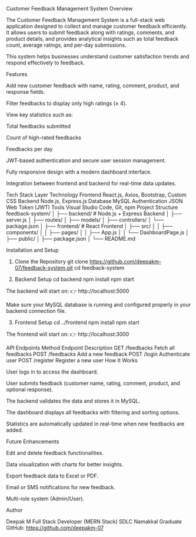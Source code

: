 Customer Feedback Management System
Overview

The Customer Feedback Management System is a full-stack web application designed to collect and manage customer feedback efficiently.
It allows users to submit feedback along with ratings, comments, and product details, and provides analytical insights such as total feedback count, average ratings, and per-day submissions.

This system helps businesses understand customer satisfaction trends and respond effectively to feedback.

Features

Add new customer feedback with name, rating, comment, product, and response fields.

Filter feedbacks to display only high ratings (≥ 4).

View key statistics such as:

Total feedbacks submitted

Count of high-rated feedbacks

Feedbacks per day

JWT-based authentication and secure user session management.

Fully responsive design with a modern dashboard interface.

Integration between frontend and backend for real-time data updates.

Tech Stack
Layer	Technology
Frontend	React.js, Axios, Bootstrap, Custom CSS
Backend	Node.js, Express.js
Database	MySQL
Authentication	JSON Web Token (JWT)
Tools	Visual Studio Code, Git, npm
Project Structure
feedback-system/
│
├── backend/                  # Node.js + Express Backend
│   ├── server.js
│   ├── routes/
│   ├── models/
│   ├── controllers/
│   └── package.json
│
├── frontend/                 # React Frontend
│   ├── src/
│   │   ├── components/
│   │   ├── pages/
│   │   ├── App.js
│   │   └── DashboardPage.js
│   ├── public/
│   ├── package.json
│
└── README.md

Installation and Setup
1. Clone the Repository
git clone https://github.com/deepakm-07/feedback-system.git
cd feedback-system

2. Backend Setup
cd backend
npm install
npm start


The backend will start on:
👉 http://localhost:5000

Make sure your MySQL database is running and configured properly in your backend connection file.

3. Frontend Setup
cd ../frontend
npm install
npm start


The frontend will start on:
👉 http://localhost:3000

API Endpoints
Method	Endpoint	Description
GET	/feedbacks	Fetch all feedbacks
POST	/feedbacks	Add a new feedback
POST	/login	Authenticate user
POST	/register	Register a new user
How It Works

User logs in to access the dashboard.

User submits feedback (customer name, rating, comment, product, and optional response).

The backend validates the data and stores it in MySQL.

The dashboard displays all feedbacks with filtering and sorting options.

Statistics are automatically updated in real-time when new feedbacks are added.

Future Enhancements

Edit and delete feedback functionalities.

Data visualization with charts for better insights.

Export feedback data to Excel or PDF.

Email or SMS notifications for new feedback.

Multi-role system (Admin/User).

Author

Deepak M
Full Stack Developer (MERN Stack)
SDLC Namakkal Graduate
GitHub: https://github.com/deepakm-07